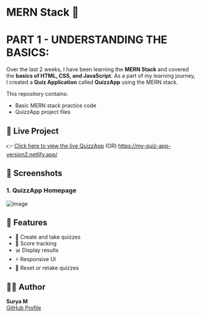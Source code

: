 # MERN Stack 🚀

# PART 1 - UNDERSTANDING THE BASICS:

Over the last 2 weeks, I have been learning the **MERN Stack** and covered the **basics of HTML, CSS, and JavaScript**. As a part of my learning journey, I created a **Quiz Application** called **QuizzApp** using the MERN stack.

This repository contains:
- Basic MERN stack practice code
- QuizzApp project files 

## 🔗 Live Project

👉 [Click here to view the live QuizzApp](https://my-quiz-app-version2.netlify.app/) 
 (OR) 
https://my-quiz-app-version2.netlify.app/


## 📸 Screenshots

### 1. QuizzApp Homepage  
![Image](https://github.com/user-attachments/assets/9fab0b1f-d2c9-4f1f-9360-fd26ebdd270c)

## 📁 Features

- 📝 Create and take quizzes
- 🎯 Score tracking
- 📊 Display results
- ⚡ Responsive UI
- 🔄 Reset or retake quizzes

## 🧑‍💻 Author

**Surya M**  
[GitHub Profile](https://github.com/Surya-Mathivanan)



